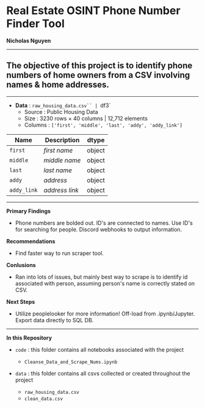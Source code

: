 # Real Estate OSINT Phone Number Finder Tool

**Nicholas Nguyen**

---
 
 ## The objective of this project is to identify phone numbers of home owners from a CSV involving names & home addresses.
 

---

+ **Data** : `raw_housing_data.csv`` | `df3`
  + Source : Public Housing Data
  + Size : 3230 rows × 40 columns | 12,712 elements
  + Columns : `['first', 'middle', 'last', 'addy', 'addy_link'] `
 
  
| **Name**   | **Description** | **dtype** |
| ----------- | ----------- | ------- |
|`first`|_first name_| object |
|`middle`|_middle name_|object|
|`last`|_last name_|object|
|`addy`|_address_|object|
|`addy_link`|_address link_|object|

---

**Primary Findings**
+ Phone numbers are bolded out. ID's are connected to names. Use ID's for searching for people. Discord webhooks to output information.

**Recommendations**
+ Find faster way to run scraper tool.

**Conlusions**
+ Ran into lots of issues, but mainly best way to scrape is to identify id associated with person, assuming person's name is correctly stated on CSV. 

**Next Steps**
+ Utilize peoplelooker for more information! Off-load from .ipynb/Jupyter. Export data directly to SQL DB.

---

**In this Repository**
- `code` : this folder contains all notebooks associated with the project
  - `Cleanse_Data_and_Scrape_Nums.ipynb`

- `data` : this folder contains all csvs collected or created throughout the project
  - `raw_housing_data.csv`
  - `clean_data.csv`
